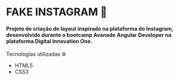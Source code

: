# FAKE INSTAGRAM  📸

#### Projeto de criação de layout inspirado na plataforma do Instagram, desenvolvido durante o bootcamp Avanade Angular Developer na plataforma Digital Innovation One.

Tecnologias utilizadas​ :gear:

- HTML5
- CSS3
